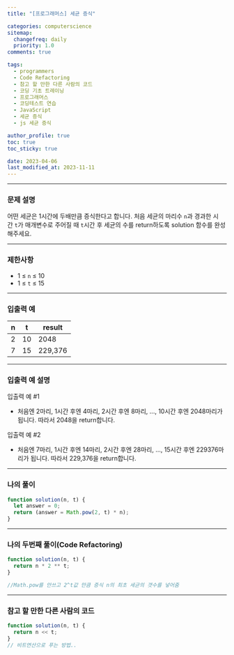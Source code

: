 ```yaml
---
title: "[프로그래머스] 세균 증식"

categories: computerscience
sitemap:
  changefreq: daily
  priority: 1.0
comments: true

tags:
  - programmers
  - Code Refactoring
  - 참고 할 만한 다른 사람의 코드
  - 코딩 기초 트레이닝
  - 프로그래머스
  - 코딩테스트 연습
  - JavaScript
  - 세균 증식
  - js 세균 증식

author_profile: true
toc: true
toc_sticky: true

date: 2023-04-06
last_modified_at: 2023-11-11
---
```


---

### 문제 설명

어떤 세균은 1시간에 두배만큼 증식한다고 합니다. 처음 세균의 마리수 `n`과 경과한 시간 `t`가 매개변수로 주어질 때 `t`시간 후 세균의 수를 return하도록 solution 함수를 완성해주세요.

---

### 제한사항

- 1 ≤ `n` ≤ 10
- 1 ≤ `t` ≤ 15

---

### 입출력 예

| n   | t   | result  |
| --- | --- | ------- |
| 2   | 10  | 2048    |
| 7   | 15  | 229,376 |

---

### 입출력 예 설명

입출력 예 #1

- 처음엔 2마리, 1시간 후엔 4마리, 2시간 후엔 8마리, ..., 10시간 후엔 2048마리가 됩니다. 따라서 2048을 return합니다.

입출력 예 #2

- 처음엔 7마리, 1시간 후엔 14마리, 2시간 후엔 28마리, ..., 15시간 후엔 229376마리가 됩니다. 따라서 229,376을 return합니다.

---

### 나의 풀이

```jsx
function solution(n, t) {
  let answer = 0;
  return (answer = Math.pow(2, t) * n);
}
```

---

### 나의 두번째 풀이(Code Refactoring)

```jsx
function solution(n, t) {
  return n * 2 ** t;
}

//Math.pow를 안쓰고 2^t값 만큼 증식 n의 최초 세균의 갯수를 넣어줌
```

---

### 참고 할 만한 다른 사람의 코드

```jsx
function solution(n, t) {
  return n << t;
}
// 비트연산으로 푸는 방법..
```
